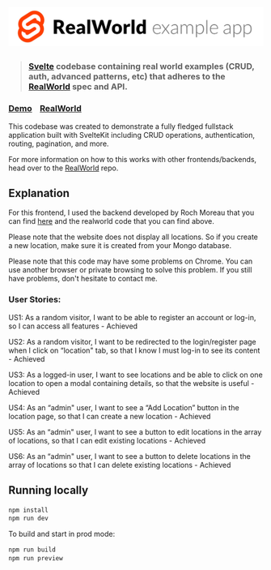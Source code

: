 # ![RealWorld Example App](logo.png)

> ### [Svelte](https://github.com/sveltejs/svelte) codebase containing real world examples (CRUD, auth, advanced patterns, etc) that adheres to the [RealWorld](https://github.com/gothinkster/realworld) spec and API.

### [Demo](https://realworld.svelte.dev)&nbsp;&nbsp;&nbsp;&nbsp;[RealWorld](https://github.com/gothinkster/realworld)

This codebase was created to demonstrate a fully fledged fullstack application built with SvelteKit including CRUD operations, authentication, routing, pagination, and more.

For more information on how to this works with other frontends/backends, head over to the [RealWorld](https://github.com/gothinkster/realworld) repo.

## Explanation

For this frontend, I used the backend developed by Roch Moreau that you can find [here](https://github.com/EnzoLePadellec/secure-web-dev-backend) and the realworld code that you can find above.

Please note that the website does not display all locations. So if you create a new location, make sure it is created from your Mongo database.

Please note that this code may have some problems on Chrome. You can use another browser or private browsing to solve this problem. If you still have problems, don't hesitate to contact me.

### User Stories:

US1: As a random visitor, I want to be able to register an account or log-in, so I can access all features - Achieved

US2: As a random visitor, I want to be redirected to the login/register page when I click on “location" tab, so that I know I must log-in to see its content - Achieved

US3: As a logged-in user, I want to see locations and be able to click on one location to open a modal containing details, so that the website is useful - Achieved

US4: As an “admin" user, I want to see a “Add Location” button in the location page, so that I can create a new location - Achieved

US5: As an “admin" user, I want to see a button to edit locations in the array of locations, so that I can edit existing locations - Achieved

US6: As an “admin" user, I want to see a button to delete locations in the array of locations so that I can delete existing locations - Achieved

## Running locally

```bash
npm install
npm run dev
```

To build and start in prod mode:

```bash
npm run build
npm run preview
```
